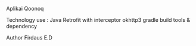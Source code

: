 Aplikai Qoonoq

Technology use :
Java
Retrofit with interceptor okhttp3
gradle build tools & dependency

Author
Firdaus E.D
